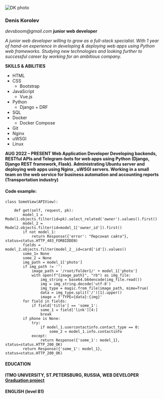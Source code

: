 ![DK photo](photo-acc.jpeg)

### Denis Korolev
_devsboom@gmail.com_
**junior web developer**

_A junior web developer willing to grow as a full-stack specialist. With 1 year of
hand-on experience in developing & deploying web apps using Python web frameworks.
Studying new technologies and looking further to successful career by working for an
ambitious company._

**SKILLS & ABILITIES**
* HTML
* CSS
  * Bootstrap
* JavaScript
  * Vue.js
* Python
  * Django + DRF
* SQL
* Docker
  * Docker Compose
* Git
* Nginx
* uWSGI
* Linux

__AUG 2022 – PRESENT
Web Application Developer
Developing backends, RESTful APIs and Telegram-bots for web
apps using Python (Django, Django REST framework, Flask).
Administrating Ubuntu server and deploying web apps using
Nginx , uWSGI servers. Working in a small team on the web
service for business automation and accounting reports
(Transportation industry)__

#### Code example:
```
class SomeView(APIView):

    def get(self, request, pk):
        model_1 = Model1.objects.filter(id=pk).select_related('owner').values().first()
        model_2 = Model2.objects.filter(id=model_1['owner_id']).first()
        if not model_1:
            return Response({'error': "Персонал сайта"}, status=status.HTTP_403_FORBIDDEN)
        fields = model_2.objects.filter(model_2__id=card['id']).values()
        some_1= None
        some_2 = None
        img_path = model_1['photo']
        if img_path != '':
            image_path = '/root/folder1/' + model_1['photo']
            with open(f"{image_path}", "rb") as img_file:
                img_string = base64.b64encode(img_file.read())
                img = img_string.decode('utf-8')
                img_type = magic.from_file(image_path, mime=True)
                data = img_type.split('/')[1].upper()
                image = f'TYPE={data}:{img}'
        for field in fields:
            if field['title'] == 'some_1':
                some_1 = field['link'][4:]
                break
        if phone is None:
            try:
                if model_1.usercontactinfo.contact_type == 0:
                    some_2 = model_1.info.contactinfo
            except:
                return Response({'some_1': model_1}, status=status.HTTP_200_OK)
        return Response({'some_1': model_1}, status=status.HTTP_200_OK)
```

#### EDUCATION
**ITMO UNIVERSITY, ST.PETERSBURG, RUSSIA, WEB DEVELOPER
[Graduation project](https://github.com/KD3821/email_chimp)**

#### ENGLISH (level B1)